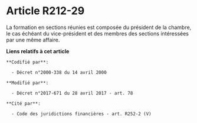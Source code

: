 # Article R212-29

La formation en sections réunies est composée du président de la chambre, le cas échéant du vice-président et des membres des
sections intéressées par une même affaire.

**Liens relatifs à cet article**

	**Codifié par**:

	  - Décret n°2000-338 du 14 avril 2000

	**Modifié par**:

	  - Décret n°2017-671 du 28 avril 2017 - art. 78

	**Cité par**:

	  - Code des juridictions financières - art. R252-2 (V)
